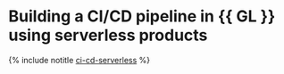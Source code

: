 # Building a CI/CD pipeline in {{ GL }} using serverless products

{% include notitle [ci-cd-serverless](../../_tutorials/serverless/ci-cd-serverless.md) %}